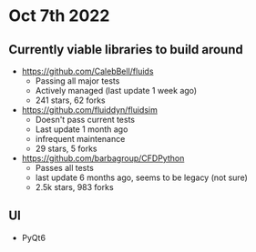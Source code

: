 
# Oct 7th 2022

## Currently viable libraries to build around

- https://github.com/CalebBell/fluids
  - Passing all major tests
  - Actively managed (last update 1 week ago)
  - 241 stars, 62 forks
- https://github.com/fluiddyn/fluidsim
  - Doesn't pass current tests
  - Last update 1 month ago
  - infrequent maintenance
  - 29 stars, 5 forks
- https://github.com/barbagroup/CFDPython
  - Passes all tests
  - last update 6 months ago, seems to be legacy (not sure)
  - 2.5k stars, 983 forks
  
## UI

- PyQt6
